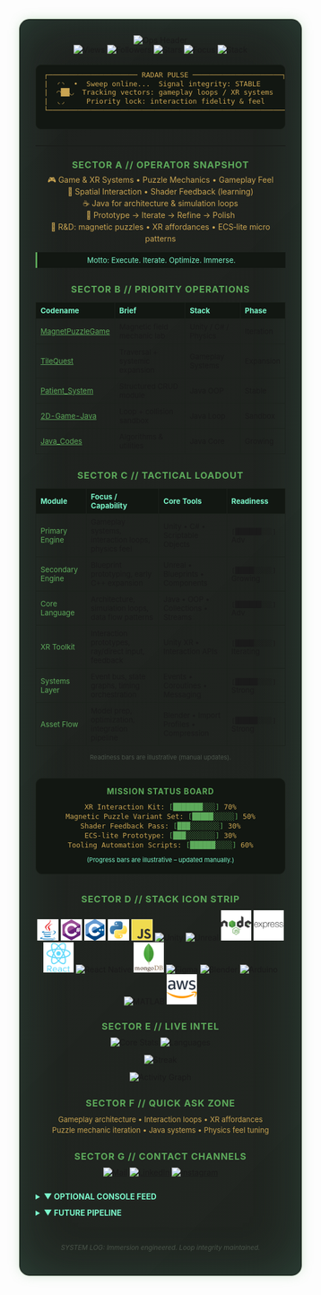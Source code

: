 <!-- =========================================================== -->
<!--  TACTICAL INTERFACE // ASH (Compact HUD Variant v3.2)       -->
<!--  THEME TOKENS:                                              -->
<!--    OPS_GREEN: #5DAA5B  AMBER: #C9A452  NEON: #7BF7CA        -->
<!--    BG_DARK: #0C0F0C    GRID: #1B211B  DIM: #4A544A          -->
<!--    ALT_BG: #121712                                          -->
<!--  Background pattern can be replaced (self-host recommended) -->
<!-- =========================================================== -->

<!-- MAIN WRAPPER WITH ARMY CAMO BACKGROUND -->
<div align="center">
  <div style="
    background:
      linear-gradient(135deg, rgba(11,14,11,0.92), rgba(18,23,18,0.94)),
      url('https://www.transparenttextures.com/patterns/forest-floor.png');
    background-blend-mode: overlay;
    padding: 28px 28px 42px;
    border: 1px solid #1B211B;
    border-radius: 18px;
    box-shadow:
      0 0 0 1px rgba(93,170,91,0.20),
      0 0 22px -4px rgba(93,170,91,0.35),
      0 0 120px -40px rgba(123,247,202,0.25) inset;
    max-width: 1080px;
  ">

<!-- TOP TYPING BANNER -->
  <picture>
    <source media="(prefers-color-scheme: dark)" srcset="https://readme-typing-svg.herokuapp.com?font=Share+Tech+Mono&size=24&duration=2800&pause=800&color=5DAA5B&center=true&vCenter=true&width=780&lines=BOOTING+TACTICAL+MODULE...;IDENT:+ASHUTOSH+(ASH);ROLE:+GAME%2FXR+DEV+%2B+JAVA+SYSTEMS;MODE:+ACTIVE+DEPLOYMENT">
    <img src="https://readme-typing-svg.herokuapp.com?font=Share+Tech+Mono&size=24&duration=2800&pause=800&color=0C0F0C&center=true&vCenter=true&width=780&lines=BOOTING+TACTICAL+MODULE...;IDENT:+ASHUTOSH+(ASH);ROLE:+GAME%2FXR+DEV+%2B+JAVA+SYSTEMS;MODE:+ACTIVE+DEPLOYMENT" alt="Ops Header">
  </picture>

  <!-- BADGE STRIP -->
  <div>
    <img src="https://komarev.com/ghpvc/?username=Ash28s&label=INTEL+PINGS&color=5DAA5B&style=flat" alt="Views">
    <img src="https://img.shields.io/github/followers/Ash28s?label=ALLIED+UNITS&color=C9A452&style=flat" alt="Followers">
    <img src="https://img.shields.io/github/stars/Ash28s?label=ARMORY+STARS&color=7BF7CA&style=flat" alt="Stars">
    <img src="https://img.shields.io/badge/FOCUS-Game%2FXR-5DAA5B?style=flat" alt="Focus">
    <img src="https://img.shields.io/badge/STACK-Java%20%7C%20Unity%20%7C%20C%23-C9A452?style=flat" alt="Stack">
  </div>

  <!-- MINI RADAR / ASCII PANEL -->
  <pre style="text-align:center; color:#C9A452; background:#121712; padding:10px 14px; border:1px solid #1B211B; border-radius:10px; font-size:12.6px; line-height:1.25; margin-top:18px; overflow:hidden;">
┌───────────────────── RADAR PULSE ─────────────────────┐
|  ◜◝  •  Sweep online...  Signal integrity: STABLE      |
|  ◠██◡  Tracking vectors: gameplay loops / XR systems   |
|  ◟◞     Priority lock: interaction fidelity & feel     |
└────────────────────────────────────────────────────────┘
  </pre>

  <hr style="border:0; border-top:1px solid #1B211B; margin:28px 0 22px;">

  <!-- SECTOR A -->
  <h3 style="color:#5DAA5B; letter-spacing:1px; margin-bottom:6px;">SECTOR A // OPERATOR SNAPSHOT</h3>
  <p style="color:#C9A452; font-size:14px; line-height:1.5; margin:0 0 14px;">
    🎮 Game & XR Systems • Puzzle Mechanics • Gameplay Feel<br>
    🥽 Spatial Interaction • Shader Feedback (learning)<br>
    ☕ Java for architecture & simulation loops<br>
    🔧 Prototype → Iterate → Refine → Polish<br>
    🎯 R&D: magnetic puzzles • XR affordances • ECS‑lite micro patterns
  </p>
  <blockquote style="color:#7BF7CA; font-size:13px; margin:4px 0 28px; border-left:3px solid #5DAA5B; padding:6px 10px; background:#121712;">Motto: Execute. Iterate. Optimize. Immerse.</blockquote>

  <!-- SECTOR B -->
  <h3 style="color:#5DAA5B; letter-spacing:1px; margin:0 0 10px;">SECTOR B // PRIORITY OPERATIONS</h3>
  <table style="width:100%; border-collapse:collapse; font-size:13px;">
    <thead>
      <tr style="background:#121712; color:#7BF7CA;">
        <th align="left" style="padding:6px 8px; border:1px solid #1B211B;">Codename</th>
        <th align="left" style="padding:6px 8px; border:1px solid #1B211B;">Brief</th>
        <th align="left" style="padding:6px 8px; border:1px solid #1B211B;">Stack</th>
        <th align="left" style="padding:6px 8px; border:1px solid #1B211B;">Phase</th>
      </tr>
    </thead>
    <tbody>
      <tr>
        <td style="padding:6px 8px; border:1px solid #1B211B;"><a href="https://github.com/Ash28s/MagnetPuzzleGame" style="color:#5DAA5B;">MagnetPuzzleGame</a></td>
        <td style="padding:6px 8px; border:1px solid #1B211B;">Magnetic field mechanic lab</td>
        <td style="padding:6px 8px; border:1px solid #1B211B;">Unity / C# / Physics</td>
        <td style="padding:6px 8px; border:1px solid #1B211B;">Iteration</td>
      </tr>
      <tr>
        <td style="padding:6px 8px; border:1px solid #1B211B;"><a href="https://github.com/Aditya-chaki/TileQuest" style="color:#5DAA5B;">TileQuest</a></td>
        <td style="padding:6px 8px; border:1px solid #1B211B;">Traversal + systemic expansion</td>
        <td style="padding:6px 8px; border:1px solid #1B211B;">Gameplay Systems</td>
        <td style="padding:6px 8px; border:1px solid #1B211B;">Expansion</td>
      </tr>
      <tr>
        <td style="padding:6px 8px; border:1px solid #1B211B;"><a href="https://github.com/Ash28s/Patient_Management_System" style="color:#5DAA5B;">Patient_System</a></td>
        <td style="padding:6px 8px; border:1px solid #1B211B;">Structured CRUD module</td>
        <td style="padding:6px 8px; border:1px solid #1B211B;">Java OOP</td>
        <td style="padding:6px 8px; border:1px solid #1B211B;">Stable</td>
      </tr>
      <tr>
        <td style="padding:6px 8px; border:1px solid #1B211B;"><a href="https://github.com/Ash28s/2D-Game-Java" style="color:#5DAA5B;">2D-Game-Java</a></td>
        <td style="padding:6px 8px; border:1px solid #1B211B;">Loop + collision sandbox</td>
        <td style="padding:6px 8px; border:1px solid #1B211B;">Java Loop</td>
        <td style="padding:6px 8px; border:1px solid #1B211B;">Sandbox</td>
      </tr>
      <tr>
        <td style="padding:6px 8px; border:1px solid #1B211B;"><a href="https://github.com/Ash28s/Java_Codes" style="color:#5DAA5B;">Java_Codes</a></td>
        <td style="padding:6px 8px; border:1px solid #1B211B;">Algorithms & utilities</td>
        <td style="padding:6px 8px; border:1px solid #1B211B;">Java Core</td>
        <td style="padding:6px 8px; border:1px solid #1B211B;">Growing</td>
      </tr>
    </tbody>
  </table>
  
  <!-- SECTOR C (TABLE VERSION) -->
  <h3 style="color:#5DAA5B; letter-spacing:1px; margin:28px 0 12px;">SECTOR C // TACTICAL LOADOUT</h3>
  <table style="width:100%; border-collapse:collapse; font-size:13px;">
    <thead>
      <tr style="background:#121712; color:#7BF7CA;">
        <th align="left" style="padding:6px 8px; border:1px solid #1B211B;">Module</th>
        <th align="left" style="padding:6px 8px; border:1px solid #1B211B;">Focus / Capability</th>
        <th align="left" style="padding:6px 8px; border:1px solid #1B211B;">Core Tools</th>
        <th align="left" style="padding:6px 8px; border:1px solid #1B211B;">Readiness</th>
      </tr>
    </thead>
    <tbody>
      <tr>
        <td style="padding:6px 8px; border:1px solid #1B211B; color:#5DAA5B;">Primary Engine</td>
        <td style="padding:6px 8px; border:1px solid #1B211B;">Gameplay systems, interaction loops, physics feel</td>
        <td style="padding:6px 8px; border:1px solid #1B211B;">Unity • C# • Scriptable Objects</td>
        <td style="padding:6px 8px; border:1px solid #1B211B;"><code>[███████░░░]</code> Adv</td>
      </tr>
      <tr>
        <td style="padding:6px 8px; border:1px solid #1B211B; color:#5DAA5B;">Secondary Engine</td>
        <td style="padding:6px 8px; border:1px solid #1B211B;">Blueprint prototyping, early C++ expansion</td>
        <td style="padding:6px 8px; border:1px solid #1B211B;">Unreal • Blueprints • Components</td>
        <td style="padding:6px 8px; border:1px solid #1B211B;"><code>[█████░░░░░]</code> Growing</td>
      </tr>
      <tr>
        <td style="padding:6px 8px; border:1px solid #1B211B; color:#5DAA5B;">Core Language</td>
        <td style="padding:6px 8px; border:1px solid #1B211B;">Architecture, simulation loops, data flow patterns</td>
        <td style="padding:6px 8px; border:1px solid #1B211B;">Java • OOP • Collections • Streams</td>
        <td style="padding:6px 8px; border:1px solid #1B211B;"><code>[███████░░░]</code> Adv</td>
      </tr>
      <tr>
        <td style="padding:6px 8px; border:1px solid #1B211B; color:#5DAA5B;">XR Toolkit</td>
        <td style="padding:6px 8px; border:1px solid #1B211B;">Interaction prototypes, ray/direct input, feedback</td>
        <td style="padding:6px 8px; border:1px solid #1B211B;">Unity XR • Interaction APIs</td>
        <td style="padding:6px 8px; border:1px solid #1B211B;"><code>[█████░░░░░]</code> Iterating</td>
      </tr>
      <tr>
        <td style="padding:6px 8px; border:1px solid #1B211B; color:#5DAA5B;">Systems Layer</td>
        <td style="padding:6px 8px; border:1px solid #1B211B;">Event bus, state graphs, timing orchestration</td>
        <td style="padding:6px 8px; border:1px solid #1B211B;">Events • Coroutines • Messaging</td>
        <td style="padding:6px 8px; border:1px solid #1B211B;"><code>[██████░░░░]</code> Strong</td>
      </tr>
      <tr>
        <td style="padding:6px 8px; border:1px solid #1B211B; color:#5DAA5B;">Asset Flow</td>
        <td style="padding:6px 8px; border:1px solid #1B211B;">Model prep, optimization, integration pipeline</td>
        <td style="padding:6px 8px; border:1px solid #1B211B;">Blender • Import Profiles • Compression</td>
        <td style="padding:6px 8px; border:1px solid #1B211B;"><code>[██████░░░░]</code> Strong</td>
      </tr>
    </tbody>
  </table>
  <p style="font-size:11px; color:#4A544A; margin:6px 0 30px;">Readiness bars are illustrative (manual updates).</p>

  <!-- MISSION STATUS -->
  <div style="background:#121712; padding:14px 16px 18px; border:1px solid #1B211B; border-radius:12px; margin-bottom:34px;">
    <h4 style="color:#5DAA5B; margin:0 0 12px; letter-spacing:1px;">MISSION STATUS BOARD</h4>
    <div style="font-family:monospace; font-size:12.5px; line-height:1.35; color:#C9A452;">
      XR Interaction Kit: <span style="color:#5DAA5B;">[███████░░░]</span> 70%<br>
      Magnetic Puzzle Variant Set: <span style="color:#5DAA5B;">[█████░░░░░]</span> 50%<br>
      Shader Feedback Pass: <span style="color:#5DAA5B;">[███░░░░░░░]</span> 30%<br>
      ECS-lite Prototype: <span style="color:#5DAA5B;">[███░░░░░░░]</span> 30%<br>
      Tooling Automation Scripts: <span style="color:#5DAA5B;">[██████░░░░]</span> 60%
    </div>
    <p style="color:#7BF7CA; font-size:11px; margin:10px 0 0;">(Progress bars are illustrative – updated manually.)</p>
  </div>

  <!-- SECTOR D -->
  <h3 style="color:#5DAA5B; letter-spacing:1px; margin:0 0 10px;">SECTOR D // STACK ICON STRIP</h3>
  <p align="center" style="margin:10px 0 26px;">
    <!-- Core -->
    <img src="https://raw.githubusercontent.com/devicons/devicon/master/icons/java/java-original.svg" width="38" alt="Java">
    <img src="https://raw.githubusercontent.com/devicons/devicon/master/icons/csharp/csharp-original.svg" width="38" alt="C#">
    <img src="https://raw.githubusercontent.com/devicons/devicon/master/icons/cplusplus/cplusplus-original.svg" width="38" alt="C++">
    <img src="https://raw.githubusercontent.com/devicons/devicon/master/icons/python/python-original.svg" width="38" alt="Python">
    <img src="https://raw.githubusercontent.com/devicons/devicon/master/icons/javascript/javascript-original.svg" width="38" alt="JavaScript">
    <!-- Engines -->
    <img src="https://www.vectorlogo.zone/logos/unity3d/unity3d-icon.svg" width="40" alt="Unity">
    <img src="https://raw.githubusercontent.com/kenangundogan/fontisto/master/icons/svg/brand/unreal-engine.svg" width="40" alt="Unreal">
    <!-- Web -->
    <img src="https://raw.githubusercontent.com/devicons/devicon/master/icons/nodejs/nodejs-original-wordmark.svg" width="54" alt="Node">
    <img src="https://raw.githubusercontent.com/devicons/devicon/master/icons/express/express-original-wordmark.svg" width="54" alt="Express">
    <img src="https://raw.githubusercontent.com/devicons/devicon/master/icons/react/react-original-wordmark.svg" width="54" alt="React">
    <img src="https://reactnative.dev/img/header_logo.svg" width="46" alt="React Native">
    <img src="https://raw.githubusercontent.com/devicons/devicon/master/icons/mongodb/mongodb-original-wordmark.svg" width="54" alt="MongoDB">
    <!-- Tools -->
    <img src="https://www.vectorlogo.zone/logos/figma/figma-icon.svg" width="34" alt="Figma">
    <img src="https://download.blender.org/branding/community/blender_community_badge_white.svg" width="38" alt="Blender">
    <img src="https://cdn.worldvectorlogo.com/logos/arduino-1.svg" width="40" alt="Arduino">
    <img src="https://upload.wikimedia.org/wikipedia/commons/2/21/Matlab_Logo.png" width="42" alt="MATLAB">
    <img src="https://raw.githubusercontent.com/devicons/devicon/master/icons/amazonwebservices/amazonwebservices-original-wordmark.svg" width="54" alt="AWS">
  </p>

  <!-- SECTOR E -->
  <h3 style="color:#5DAA5B; letter-spacing:1px; margin:0 0 10px;">SECTOR E // LIVE INTEL</h3>
  <div align="center" style="margin-bottom:14px;">
    <img src="https://github-readme-stats.vercel.app/api?username=Ash28s&show_icons=true&bg_color=0C0F0C&title_color=5DAA5B&text_color=C9A452&icon_color=7BF7CA&hide_border=true" height="150" alt="Core Stats">
    <img src="https://github-readme-stats.vercel.app/api/top-langs?username=Ash28s&layout=compact&bg_color=0C0F0C&title_color=5DAA5B&text_color=C9A452&icon_color=7BF7CA&hide_border=true" height="150" alt="Languages">
  </div>
  <div align="center" style="margin-bottom:14px;">
    <img src="https://github-readme-streak-stats.herokuapp.com?user=Ash28s&theme=transparent&hide_border=true&ring=5DAA5B&fire=7BF7CA&currStreakNum=C9A452&dates=4A544A&sideNums=C9A452&currStreakLabel=5DAA5B&sideLabels=5DAA5B" height="155" alt="Streak">
  </div>
  <div align="center" style="margin-bottom:28px;">
    <img src="https://github-readme-activity-graph.vercel.app/graph?username=Ash28s&custom_title=Activity%20Grid&bg_color=0C0F0C&color=5DAA5B&line=7BF7CA&point=C9A452&area=true&hide_border=true" alt="Activity Graph">
  </div>

  <!-- SECTOR F -->
  <h3 style="color:#5DAA5B; letter-spacing:1px; margin:0 0 10px;">SECTOR F // QUICK ASK ZONE</h3>
  <p style="color:#C9A452; font-size:13px; line-height:1.5; margin:0 0 26px;">
    Gameplay architecture • Interaction loops • XR affordances<br>
    Puzzle mechanic iteration • Java systems • Physics feel tuning
  </p>

  <!-- SECTOR G -->
  <h3 style="color:#5DAA5B; letter-spacing:1px; margin:0 0 10px;">SECTOR G // CONTACT CHANNELS</h3>
  <div>
    <a href="mailto:ashutoshsena2813@gmail.com"><img src="https://img.shields.io/badge/EMAIL-OPS%20LINK-5DAA5B?style=for-the-badge&logo=gmail&logoColor=white" alt="Mail"></a>
    <a href="https://www.linkedin.com/in/ashutosh-senapati-55477b252" target="_blank"><img src="https://img.shields.io/badge/LINKEDIN-CONNECT-C9A452?style=for-the-badge&logo=linkedin&logoColor=white" alt="LinkedIn"></a>
    <a href="https://instagram.com/ashu_tosh_28" target="_blank"><img src="https://img.shields.io/badge/INSTAGRAM-VISUALS-7BF7CA?style=for-the-badge&logo=instagram&logoColor=white" alt="Instagram"></a>
  </div>

  <details style="margin-top:26px; text-align:left;">
    <summary style="color:#7BF7CA; cursor:pointer;"><b>▼ OPTIONAL CONSOLE FEED</b></summary>
    <pre style="background:#121712; padding:10px 14px; color:#C9A452; border:1px solid #1B211B; border-radius:8px; font-size:12.2px; line-height:1.3; overflow:hidden;">
[BOOT] Modules online.
[SCAN] Systems stable.
[LOG] Awaiting next operation directive.
[TRACE] Latency nominal. Asset pipeline synced.
    </pre>
  </details>

  <details style="margin-top:12px; text-align:left;">
    <summary style="color:#7BF7CA; cursor:pointer;"><b>▼ FUTURE PIPELINE</b></summary>
    <ul style="color:#C9A452; font-size:13px; line-height:1.45; margin:10px 0 4px; padding-left:18px;">
      <li>Scriptable XR Interaction Kit (modular layers)</li>
      <li>GPU highlight shader variants</li>
      <li>Puzzle templating core (rapid iteration)</li>
      <li>Micro ECS-lite field test build</li>
    </ul>
  </details>

  <!-- OPTIONAL SUPPORT (UNCOMMENT IF USED)
  <div style="margin-top:30px;">
    <a href="https://www.buymeacoffee.com/ashutoshvr" target="_blank">
      <img src="https://img.shields.io/badge/MAINTAIN%20OPS-Buy%20Me%20A%20Coffee-C9A452?style=for-the-badge&logo=buymeacoffee&logoColor=000" alt="BMC">
    </a>
    <a href="https://ko-fi.com/ashutoshvr" target="_blank">
      <img src="https://img.shields.io/badge/KO--FI-SUPPORT-5DAA5B?style=for-the-badge&logo=kofi&logoColor=white" alt="Ko-fi">
    </a>
  </div>
  -->

  <!-- OPTIONAL GAMEPLAY GIF -->
  <!-- <div style="margin-top:32px;"><img src="YOUR_GAMEPLAY_GIF.gif" width="520" alt="Gameplay Capture WIP" style="border:1px solid #1B211B; border-radius:10px;"></div> -->

  <div style="margin-top:40px;">
    <sub style="color:#4A544A;"><i>SYSTEM LOG: Immersion engineered. Loop integrity maintained.</i></sub>
  </div>

  </div> <!-- END INNER WRAPPER -->
</div> <!-- END OUTER ALIGN WRAPPER -->

